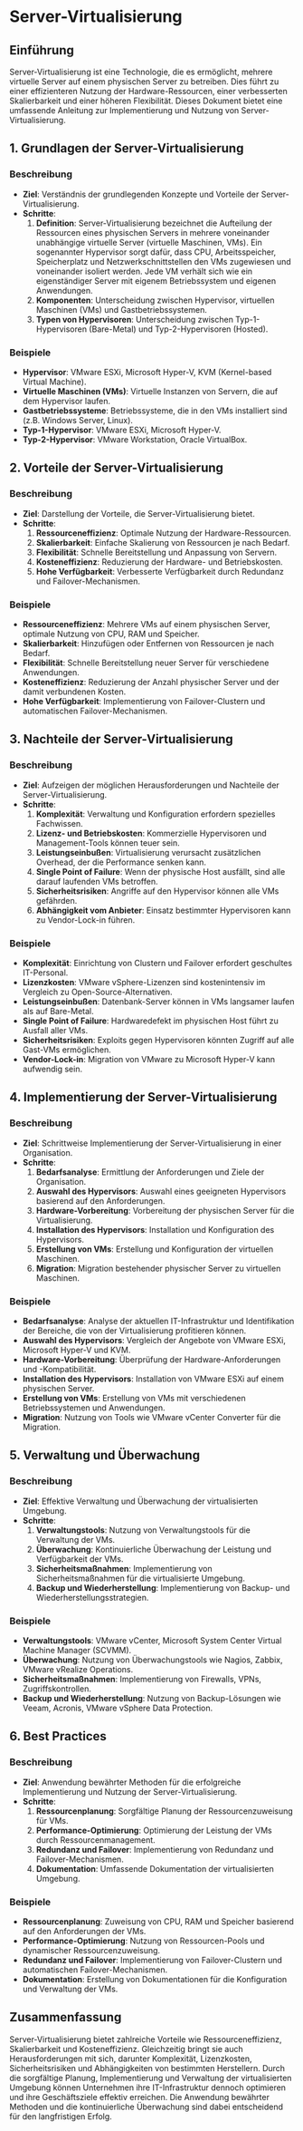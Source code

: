 # Server-Virtualisierung

## Einführung

Server-Virtualisierung ist eine Technologie, die es ermöglicht, mehrere virtuelle Server auf einem physischen Server zu betreiben. Dies führt zu einer effizienteren Nutzung der Hardware-Ressourcen, einer verbesserten Skalierbarkeit und einer höheren Flexibilität. Dieses Dokument bietet eine umfassende Anleitung zur Implementierung und Nutzung von Server-Virtualisierung.

## 1. Grundlagen der Server-Virtualisierung

### Beschreibung
- **Ziel**: Verständnis der grundlegenden Konzepte und Vorteile der Server-Virtualisierung.
- **Schritte**:
  1. **Definition**: Server-Virtualisierung bezeichnet die Aufteilung der Ressourcen eines physischen Servers in mehrere voneinander unabhängige virtuelle Server (virtuelle Maschinen, VMs). Ein sogenannter Hypervisor sorgt dafür, dass CPU, Arbeitsspeicher, Speicherplatz und Netzwerkschnittstellen den VMs zugewiesen und voneinander isoliert werden. Jede VM verhält sich wie ein eigenständiger Server mit eigenem Betriebssystem und eigenen Anwendungen.
  2. **Komponenten**: Unterscheidung zwischen Hypervisor, virtuellen Maschinen (VMs) und Gastbetriebssystemen.
  3. **Typen von Hypervisoren**: Unterscheidung zwischen Typ-1-Hypervisoren (Bare-Metal) und Typ-2-Hypervisoren (Hosted).

### Beispiele
- **Hypervisor**: VMware ESXi, Microsoft Hyper-V, KVM (Kernel-based Virtual Machine).
- **Virtuelle Maschinen (VMs)**: Virtuelle Instanzen von Servern, die auf dem Hypervisor laufen.
- **Gastbetriebssysteme**: Betriebssysteme, die in den VMs installiert sind (z.B. Windows Server, Linux).
- **Typ-1-Hypervisor**: VMware ESXi, Microsoft Hyper-V.
- **Typ-2-Hypervisor**: VMware Workstation, Oracle VirtualBox.

## 2. Vorteile der Server-Virtualisierung

### Beschreibung
- **Ziel**: Darstellung der Vorteile, die Server-Virtualisierung bietet.
- **Schritte**:
  1. **Ressourceneffizienz**: Optimale Nutzung der Hardware-Ressourcen.
  2. **Skalierbarkeit**: Einfache Skalierung von Ressourcen je nach Bedarf.
  3. **Flexibilität**: Schnelle Bereitstellung und Anpassung von Servern.
  4. **Kosteneffizienz**: Reduzierung der Hardware- und Betriebskosten.
  5. **Hohe Verfügbarkeit**: Verbesserte Verfügbarkeit durch Redundanz und Failover-Mechanismen.

### Beispiele
- **Ressourceneffizienz**: Mehrere VMs auf einem physischen Server, optimale Nutzung von CPU, RAM und Speicher.
- **Skalierbarkeit**: Hinzufügen oder Entfernen von Ressourcen je nach Bedarf.
- **Flexibilität**: Schnelle Bereitstellung neuer Server für verschiedene Anwendungen.
- **Kosteneffizienz**: Reduzierung der Anzahl physischer Server und der damit verbundenen Kosten.
- **Hohe Verfügbarkeit**: Implementierung von Failover-Clustern und automatischen Failover-Mechanismen.

## 3. Nachteile der Server-Virtualisierung

### Beschreibung
- **Ziel**: Aufzeigen der möglichen Herausforderungen und Nachteile der Server-Virtualisierung.
- **Schritte**:
  1. **Komplexität**: Verwaltung und Konfiguration erfordern spezielles Fachwissen.
  2. **Lizenz- und Betriebskosten**: Kommerzielle Hypervisoren und Management-Tools können teuer sein.
  3. **Leistungseinbußen**: Virtualisierung verursacht zusätzlichen Overhead, der die Performance senken kann.
  4. **Single Point of Failure**: Wenn der physische Host ausfällt, sind alle darauf laufenden VMs betroffen.
  5. **Sicherheitsrisiken**: Angriffe auf den Hypervisor können alle VMs gefährden.
  6. **Abhängigkeit vom Anbieter**: Einsatz bestimmter Hypervisoren kann zu Vendor-Lock-in führen.

### Beispiele
- **Komplexität**: Einrichtung von Clustern und Failover erfordert geschultes IT-Personal.
- **Lizenzkosten**: VMware vSphere-Lizenzen sind kostenintensiv im Vergleich zu Open-Source-Alternativen.
- **Leistungseinbußen**: Datenbank-Server können in VMs langsamer laufen als auf Bare-Metal.
- **Single Point of Failure**: Hardwaredefekt im physischen Host führt zu Ausfall aller VMs.
- **Sicherheitsrisiken**: Exploits gegen Hypervisoren könnten Zugriff auf alle Gast-VMs ermöglichen.
- **Vendor-Lock-in**: Migration von VMware zu Microsoft Hyper-V kann aufwendig sein.

## 4. Implementierung der Server-Virtualisierung

### Beschreibung
- **Ziel**: Schrittweise Implementierung der Server-Virtualisierung in einer Organisation.
- **Schritte**:
  1. **Bedarfsanalyse**: Ermittlung der Anforderungen und Ziele der Organisation.
  2. **Auswahl des Hypervisors**: Auswahl eines geeigneten Hypervisors basierend auf den Anforderungen.
  3. **Hardware-Vorbereitung**: Vorbereitung der physischen Server für die Virtualisierung.
  4. **Installation des Hypervisors**: Installation und Konfiguration des Hypervisors.
  5. **Erstellung von VMs**: Erstellung und Konfiguration der virtuellen Maschinen.
  6. **Migration**: Migration bestehender physischer Server zu virtuellen Maschinen.

### Beispiele
- **Bedarfsanalyse**: Analyse der aktuellen IT-Infrastruktur und Identifikation der Bereiche, die von der Virtualisierung profitieren können.
- **Auswahl des Hypervisors**: Vergleich der Angebote von VMware ESXi, Microsoft Hyper-V und KVM.
- **Hardware-Vorbereitung**: Überprüfung der Hardware-Anforderungen und -Kompatibilität.
- **Installation des Hypervisors**: Installation von VMware ESXi auf einem physischen Server.
- **Erstellung von VMs**: Erstellung von VMs mit verschiedenen Betriebssystemen und Anwendungen.
- **Migration**: Nutzung von Tools wie VMware vCenter Converter für die Migration.

## 5. Verwaltung und Überwachung

### Beschreibung
- **Ziel**: Effektive Verwaltung und Überwachung der virtualisierten Umgebung.
- **Schritte**:
  1. **Verwaltungstools**: Nutzung von Verwaltungstools für die Verwaltung der VMs.
  2. **Überwachung**: Kontinuierliche Überwachung der Leistung und Verfügbarkeit der VMs.
  3. **Sicherheitsmaßnahmen**: Implementierung von Sicherheitsmaßnahmen für die virtualisierte Umgebung.
  4. **Backup und Wiederherstellung**: Implementierung von Backup- und Wiederherstellungsstrategien.

### Beispiele
- **Verwaltungstools**: VMware vCenter, Microsoft System Center Virtual Machine Manager (SCVMM).
- **Überwachung**: Nutzung von Überwachungstools wie Nagios, Zabbix, VMware vRealize Operations.
- **Sicherheitsmaßnahmen**: Implementierung von Firewalls, VPNs, Zugriffskontrollen.
- **Backup und Wiederherstellung**: Nutzung von Backup-Lösungen wie Veeam, Acronis, VMware vSphere Data Protection.

## 6. Best Practices

### Beschreibung
- **Ziel**: Anwendung bewährter Methoden für die erfolgreiche Implementierung und Nutzung der Server-Virtualisierung.
- **Schritte**:
  1. **Ressourcenplanung**: Sorgfältige Planung der Ressourcenzuweisung für VMs.
  2. **Performance-Optimierung**: Optimierung der Leistung der VMs durch Ressourcenmanagement.
  3. **Redundanz und Failover**: Implementierung von Redundanz und Failover-Mechanismen.
  4. **Dokumentation**: Umfassende Dokumentation der virtualisierten Umgebung.

### Beispiele
- **Ressourcenplanung**: Zuweisung von CPU, RAM und Speicher basierend auf den Anforderungen der VMs.
- **Performance-Optimierung**: Nutzung von Ressourcen-Pools und dynamischer Ressourcenzuweisung.
- **Redundanz und Failover**: Implementierung von Failover-Clustern und automatischen Failover-Mechanismen.
- **Dokumentation**: Erstellung von Dokumentationen für die Konfiguration und Verwaltung der VMs.

## Zusammenfassung

Server-Virtualisierung bietet zahlreiche Vorteile wie Ressourceneffizienz, Skalierbarkeit und Kosteneffizienz. Gleichzeitig bringt sie auch Herausforderungen mit sich, darunter Komplexität, Lizenzkosten, Sicherheitsrisiken und Abhängigkeiten von bestimmten Herstellern. Durch die sorgfältige Planung, Implementierung und Verwaltung der virtualisierten Umgebung können Unternehmen ihre IT-Infrastruktur dennoch optimieren und ihre Geschäftsziele effektiv erreichen. Die Anwendung bewährter Methoden und die kontinuierliche Überwachung sind dabei entscheidend für den langfristigen Erfolg.
